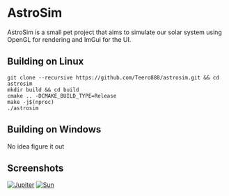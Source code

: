 # AstroSim
AstroSim is a small pet project that aims to simulate our solar system using OpenGL for rendering and ImGui for the UI.

Building on Linux
---------------------------
```
git clone --recursive https://github.com/Teero888/astrosim.git && cd astrosim
mkdir build && cd build
cmake .. -DCMAKE_BUILD_TYPE=Release
make -j$(nproc)
./astrosim
```
Building on Windows
---------------------------
No idea figure it out

Screenshots
--------------------------
[![Jupiter](https://i.postimg.cc/WbBBc01P/Jupiter.png)](https://postimg.cc/gnKSvXhM)
[![Sun](https://i.postimg.cc/1zPbfPFC/Sun.png)](https://postimg.cc/WdW5HBXg)
